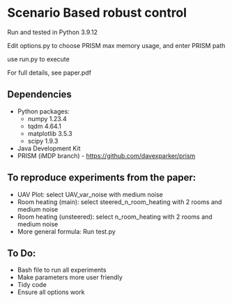 # Scenario Based robust control

Run and tested in Python 3.9.12

Edit options.py to choose PRISM max memory usage, and enter PRISM path

use run.py to execute

For full details, see paper.pdf

## Dependencies
- Python packages:
    - numpy 1.23.4
    - tqdm 4.64.1
    - matplotlib 3.5.3
    - scipy 1.9.3
- Java Development Kit
- PRISM (iMDP branch) - https://github.com/davexparker/prism

## To reproduce experiments from the paper:

- UAV Plot: select UAV\_var\_noise with medium noise
- Room heating (main): select steered\_n\_room\_heating with 2 rooms and medium noise
- Room heating (unsteered): select n\_room\_heating with 2 rooms and medium noise
- More general formula: Run test.py 

## To Do:
- Bash file to run all experiments
- Make parameters more user friendly
- Tidy code
- Ensure all options work
